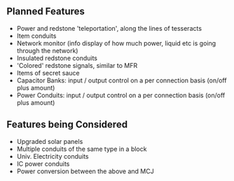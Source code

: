 ## Planned Features
* Power and redstone 'teleportation', along the lines of tesseracts
* Item conduits
* Network monitor (info display of how much power, liquid etc is going through the network)
* Insulated redstone conduits
* 'Colored' redstone signals, similar to MFR
* Items of secret sauce
* Capacitor Banks: input / output control on a per connection basis (on/off plus amount)
* Power Conduits: input / output control on a per connection basis (on/off plus amount)

## Features being Considered
* Upgraded solar panels
* Multiple conduits of the same type in a block
* Univ. Electricity conduits
* IC power conduits
* Power conversion between the above and MCJ